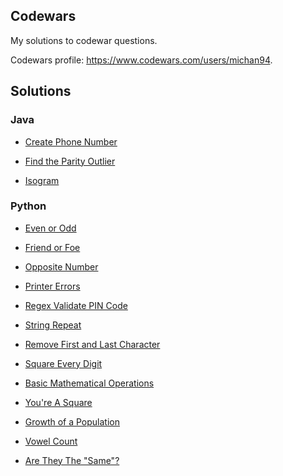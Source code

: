 ## Codewars
My solutions to codewar questions.

Codewars profile: https://www.codewars.com/users/michan94.

## Solutions

### Java
* [Create Phone Number](https://github.com/michan94/codewars/blob/master/Solutions/Java/createPhoneNumber.md)

* [Find the Parity Outlier](https://github.com/michan94/codewars/blob/master/Solutions/Java/findTheParityOutlier.md)

* [Isogram](https://github.com/michan94/codewars/blob/master/Solutions/Java/isogram.md)

### Python

* [Even or Odd](https://github.com/michan94/codewars/blob/master/Solutions/Python/EvenOrOdd.md)

* [Friend or Foe](https://github.com/michan94/codewars/blob/master/Solutions/Python/FriendOrFoe.md)

* [Opposite Number](https://github.com/michan94/codewars/blob/master/Solutions/Python/OppositeNumber.md)

* [Printer Errors](https://github.com/michan94/codewars/blob/master/Solutions/Python/PrinterErrors.md)

* [Regex Validate PIN Code](https://github.com/michan94/codewars/blob/master/Solutions/Python/regexValidatePINCode.md)

* [String Repeat](https://github.com/michan94/codewars/blob/master/Solutions/Python/stringRepeat.md)

* [Remove First and Last Character](https://github.com/michan94/codewars/blob/master/Solutions/Python/removeFirstAndLastCharacter.md)

* [Square Every Digit](https://github.com/michan94/codewars/blob/master/Solutions/Python/squareEveryDigit.md)

* [Basic Mathematical Operations](https://github.com/michan94/codewars/blob/master/Solutions/Python/basicMathematicalOperations.md)

* [You're A Square](https://github.com/michan94/codewars/blob/master/Solutions/Python/youreASquare.md)

* [Growth of a Population](https://github.com/michan94/codewars/blob/master/Solutions/Python/growthOfAPopulation.md)

* [Vowel Count](https://github.com/michan94/codewars/blob/master/Solutions/Python/vowelCount.md)

* [Are They The "Same"?](https://github.com/michan94/codewars/blob/master/Solutions/Python/areTheyTheSame.md)





